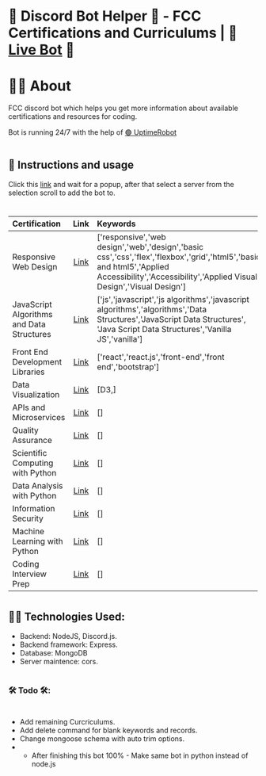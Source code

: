 # 🤖 Discord Bot Helper 🤖 - FCC Certifications and Curriculums | 📍 [Live Bot](https://replit.com/@OrchaniousS/fcc-discordBot?v=1) 📍
# 👨‍🏫 About
FCC discord bot which helps you get more information about available certifications and resources for coding.

Bot is running 24/7 with the help of [🟢 UptimeRobot](https://uptimerobot.com/)
#
## 👀 Instructions and usage
Click this [link](https://discord.com/api/oauth2/authorize?client_id=829028725273788476&permissions=0&scope=bot) and wait for a popup, after that select a server from the selection scroll to add the bot to.

#
Certification | Link | Keywords | Availability
:--- | :---: | :--- | :---:
Responsive Web Design | [Link](https://www.freecodecamp.org/learn/responsive-web-design/) | ['responsive','web design','web','design','basic css','css','flex','flexbox','grid','html5','basic and html5','Applied Accessibility','Accessibility','Applied Visual Design','Visual Design'] | ✅
JavaScript Algorithms and Data Structures | [Link](https://www.freecodecamp.org/learn/javascript-algorithms-and-data-structures/) | ['js','javascript','js algorithms','javascript algorithms','algorithms','Data Structures','JavaScript Data Structures', 'Java Script Data Structures','Vanilla JS','vanilla'] | ✅
Front End Development Libraries | [Link](https://www.freecodecamp.org/learn/front-end-libraries/) | ['react','react.js','front-end','front end','bootstrap'] | ✅
Data Visualization | [Link](https://www.freecodecamp.org/learn/data-visualization/) | [D3,] | ✅
APIs and Microservices | [Link](https://www.freecodecamp.org/learn/apis-and-microservices/) | [] | ❌
Quality Assurance | [Link](https://www.freecodecamp.org/learn/quality-assurance/) | [] | ❌
Scientific Computing with Python | [Link](https://www.freecodecamp.org/learn/scientific-computing-with-python/) | [] | ❌
Data Analysis with Python | [Link](https://www.freecodecamp.org/learn/data-analysis-with-python/) | [] | ❌
Information Security | [Link](https://www.freecodecamp.org/learn/information-security/) | [] | ❌
Machine Learning with Python | [Link](https://www.freecodecamp.org/learn/machine-learning-with-python/) | [] | ❌
Coding Interview Prep | [Link](https://www.freecodecamp.org/learn/coding-interview-prep/) | [] | ❌

#
## 👨‍💻 Technologies Used:
- Backend: NodeJS, Discord.js.
- Backend framework: Express.
- Database: MongoDB
- Server maintence: cors.
#
### 🛠 Todo 🛠:
#
- Add remaining Curcriculums.
- Add delete command for blank keywords and records.
- Change mongoose schema with auto trim options.
- * After finishing this bot 100% - Make same bot  in python instead of node.js